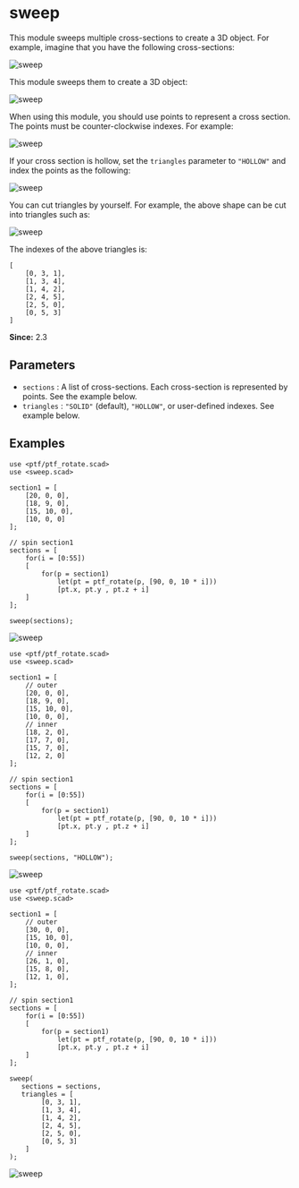 # sweep

This module sweeps multiple cross-sections to create a 3D object. For example, imagine that you have the following cross-sections:

![sweep](images/lib3x-sweep-1.JPG)

This module sweeps them to create a 3D object:

![sweep](images/lib3x-sweep-2.JPG)

When using this module, you should use points to represent a cross section. The points must be counter-clockwise indexes. For example:

![sweep](images/lib3x-sweep-10.JPG)

If your cross section is hollow, set the `triangles` parameter to `"HOLLOW"` and index the points as the following:

![sweep](images/lib3x-sweep-5.JPG)

You can cut triangles by yourself. For example, the above shape can be cut into triangles such as:

![sweep](images/lib3x-sweep-6.JPG)

The indexes of the above triangles is:

    [
		[0, 3, 1],
		[1, 3, 4],
		[1, 4, 2],
		[2, 4, 5],
		[2, 5, 0],
		[0, 5, 3]
	]

**Since:** 2.3

## Parameters

- `sections` : A list of cross-sections. Each cross-section is represented by points. See the example below.
- `triangles` : `"SOLID"` (default), `"HOLLOW"`,  or user-defined indexes. See example below.

## Examples

	use <ptf/ptf_rotate.scad>
	use <sweep.scad>

	section1 = [
		[20, 0, 0],
		[18, 9, 0],
		[15, 10, 0],
		[10, 0, 0]
	];

	// spin section1
	sections = [
		for(i = [0:55]) 
		[
			for(p = section1)
				let(pt = ptf_rotate(p, [90, 0, 10 * i]))
				[pt.x, pt.y , pt.z + i]
		]
	];

	sweep(sections);

![sweep](images/lib3x-sweep-7.JPG)

	use <ptf/ptf_rotate.scad>
	use <sweep.scad>
	
	section1 = [
	    // outer
		[20, 0, 0],
		[18, 9, 0],
		[15, 10, 0],
		[10, 0, 0],
	    // inner
        [18, 2, 0],
        [17, 7, 0],
        [15, 7, 0],
	    [12, 2, 0]
	];
	
	// spin section1
	sections = [
	    for(i = [0:55]) 
		[
			for(p = section1)
				let(pt = ptf_rotate(p, [90, 0, 10 * i]))
				[pt.x, pt.y , pt.z + i]
		]
	];
	    
	sweep(sections, "HOLLOW");

![sweep](images/lib3x-sweep-8.JPG)

	use <ptf/ptf_rotate.scad>
	use <sweep.scad>
	
	section1 = [
	    // outer
        [30, 0, 0],
	    [15, 10, 0],
	    [10, 0, 0],
	    // inner
	    [26, 1, 0],
	    [15, 8, 0],
	    [12, 1, 0],        
	];
	
	// spin section1
	sections = [
	    for(i = [0:55]) 
		[
			for(p = section1)
				let(pt = ptf_rotate(p, [90, 0, 10 * i]))
				[pt.x, pt.y , pt.z + i]
		]
	];
	    
	sweep(
	   sections = sections, 
	   triangles = [
            [0, 3, 1],
            [1, 3, 4],
            [1, 4, 2],
            [2, 4, 5],
            [2, 5, 0],
            [0, 5, 3]
        ]
	);

![sweep](images/lib3x-sweep-9.JPG)




